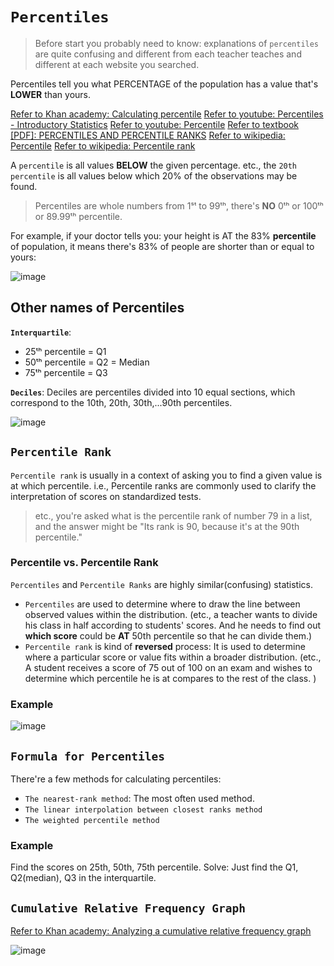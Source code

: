 # `Percentiles`
> Before start you probably need to know: explanations of `percentiles` are quite confusing and different from each teacher teaches and different at each website you searched.

Percentiles tell you what PERCENTAGE of the population has a value that's **LOWER** than yours.

[Refer to Khan academy: Calculating percentile](https://www.khanacademy.org/math/ap-statistics/density-curves-normal-distribution-ap/modal/v/calculating-percentile)
[Refer to youtube: Percentiles - Introductory Statistics](https://www.youtube.com/watch?v=mDJvDRvvDXo)
[Refer to youtube: Percentile](https://www.youtube.com/watch?v=RQ_PWoL6rcw)
[Refer to textbook [PDF]: PERCENTILES AND PERCENTILE RANKS](https://harding.edu/sbreezeel/460%20files/statbook/chapter5.pdf)
[Refer to wikipedia: Percentile](https://www.wikiwand.com/en/Percentile#)
[Refer to wikipedia: Percentile rank](https://www.wikiwand.com/en/Percentile_rank)

A `percentile` is all values **BELOW** the given percentage. etc., the `20th percentile` is all values below which 20% of the observations may be found.

> Percentiles are whole numbers from 1ˢᵗ to 99ᵗʰ, there's **NO** 0ᵗʰ or 100ᵗʰ or 89.99ᵗʰ percentile.

For example, if your doctor tells you: your height is AT the 83% **percentile** of population, it means there's 83% of people are shorter than or equal to yours:

![image](https://user-images.githubusercontent.com/14041622/43727694-4a3427d8-99d5-11e8-8ba3-74b4b6e21330.png)

## Other names of Percentiles

**`Interquartile`**:
- 25ᵗʰ percentile = Q1
- 50ᵗʰ percentile = Q2 = Median
- 75ᵗʰ percentile = Q3

**`Deciles`**:
Deciles are percentiles divided into 10 equal sections, which correspond to the 10th, 20th, 30th,...90th percentiles. 

![image](https://user-images.githubusercontent.com/14041622/43760736-9681a9e6-9a55-11e8-90b8-fd1e5032f90b.png)


## `Percentile Rank`

`Percentile rank` is usually in a context of asking you to find a given value is at which percentile.
i.e., Percentile ranks are commonly used to clarify the interpretation of scores on standardized tests. 

> etc., you're asked what is the percentile rank of number 79 in a list, and the answer might be "Its rank is 90, because it's at the 90th percentile."

### Percentile vs. Percentile Rank

`Percentiles` and `Percentile Ranks` are highly similar(confusing) statistics. 
- `Percentiles` are used to determine where to draw the line between observed values within the distribution. 
(etc., a teacher wants to divide his class in half according to students' scores. And he needs to find out **which score** could be **AT** 50th percentile so that he can divide them.)
- `Percentile rank` is kind of **reversed** process: It is used to determine where a particular score or value fits within a broader distribution. 
(etc., A student receives a score of 75 out of 100 on an exam and wishes to determine which percentile he is at compares to the rest of the class. )

### Example
![image](https://user-images.githubusercontent.com/14041622/43756764-b0de0a80-9a48-11e8-9036-f9642f471a45.png)


## `Formula for Percentiles`

There're a few methods for calculating percentiles:
- `The nearest-rank method`: The most often used method.
- `The linear interpolation between closest ranks method`
- `The weighted percentile method`

### Example
Find the scores on 25th, 50th, 75th percentile.
Solve:
Just find the Q1, Q2(median), Q3 in the interquartile.

### 


## `Cumulative Relative Frequency Graph`
[Refer to Khan academy: Analyzing a cumulative relative frequency graph](https://www.khanacademy.org/math/ap-statistics/density-curves-normal-distribution-ap/modal/v/analyzing-a-cumulative-relative-frequency-graph)

![image](https://user-images.githubusercontent.com/14041622/43708397-eff8c4be-999c-11e8-837f-7fe6a1d16ae8.png)
